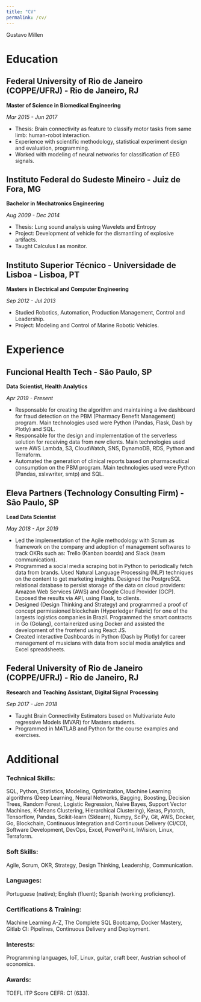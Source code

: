 ```yaml
---
title: "CV"
permalink: /cv/
---
```


Gustavo Millen

# Education	

## Federal University of Rio de Janeiro (COPPE/UFRJ) - Rio de Janeiro, RJ

**Master of Science in Biomedical Engineering**

_Mar 2015 - Jun 2017_

- Thesis: Brain connectivity as feature to classify motor tasks from same limb: human-robot interaction.
- Experience with scientific methodology, statistical experiment design and evaluation, programming.
- Worked with modeling of neural networks for classification of EEG signals.

## Instituto Federal do Sudeste Mineiro - Juiz de Fora, MG

**Bachelor in Mechatronics Engineering**

_Aug 2009 - Dec 2014_

- Thesis: Lung sound analysis using Wavelets and Entropy
- Project: Development of vehicle for the dismantling of explosive artifacts.
- Taught Calculus I as monitor.

## Instituto Superior Técnico - Universidade de Lisboa - Lisboa, PT

**Masters in Electrical and Computer Engineering**

_Sep 2012 - Jul 2013_

- Studied Robotics, Automation, Production Management, Control and Leadership.
- Project: Modeling and Control of Marine Robotic Vehicles.

# Experience

## Funcional Health Tech - São Paulo, SP

**Data Scientist, Health Analytics**

_Apr 2019 - Present_

-  Responsable for creating the algorithm and maintaining a live dashboard for fraud detection on the PBM (Pharmacy Benefit Management) program. Main technologies used were Python (Pandas, Flask, Dash by Plotly) and SQL.
- Responsable for the design and implementation of the serverless solution for receiving data from new clients. Main technologies used were AWS Lambda, S3, CloudWatch, SNS, DynamoDB, RDS, Python and Terraform.
- Automated the generation of clinical reports based on pharmaceutical consumption on the PBM program. Main technologies used were Python (Pandas, xslxwriter, smtp) and SQL.


## Eleva Partners (Technology Consulting Firm) - São Paulo, SP

**Lead Data Scientist**	

_May 2018 - Apr 2019_

- Led the implementation of the Agile methodology with Scrum as framework on the company and adoption of management softwares to track OKRs such as: Trello (Kanban boards) and Slack (team communication).
- Programmed a social media scraping bot in Python to periodically fetch data from brands. Used Natural Language Processing (NLP) techniques on the content to get marketing insights. Designed the PostgreSQL relational database to persist storage of the data on cloud providers: Amazon Web Services (AWS) and Google Cloud Provider (GCP). Exposed the results via API, using Flask, to clients.
- Designed (Design Thinking and Strategy) and programmed a proof of concept permissioned blockchain (Hyperledger Fabric) for one of the largests logistics companies in Brazil. Programmed the smart contracts in Go (Golang), containerized using Docker and assisted the development of the frontend using React JS.
- Created interactive Dashboards in Python (Dash by Plotly) for career management of musicians with data from social media analytics and Excel spreadsheets.

## Federal University of Rio de Janeiro (COPPE/UFRJ) - Rio de Janeiro, RJ

**Research and Teaching Assistant, Digital Signal Processing**

_Sep 2017 - Jan 2018_

- Taught Brain Connectivity Estimators based on Multivariate Auto regressive Models (MVAR) for Masters students.
- Programmed in MATLAB and Python for the course examples and exercises.

# Additional	

### Technical Skills: 
SQL, Python, Statistics, Modeling, Optimization, Machine Learning algorithms (Deep Learning, Neural Networks, Bagging, Boosting, Decision Trees, Random Forest, Logistic Regression, Naive Bayes, Support Vector Machines, K-Means Clustering, Hierarchical Clustering), Keras, Pytorch, Tensorflow, Pandas, Scikit-learn (Sklearn), Numpy, SciPy, Git, AWS, Docker, Go, Blockchain, Continuous Integration and Continuous Delivery (CI/CD), Software Development, DevOps, Excel, PowerPoint, InVision, Linux, Terraform.
### Soft Skills: 
Agile, Scrum, OKR, Strategy, Design Thinking, Leadership, Communication.
### Languages: 
Portuguese (native); English (fluent); Spanish (working proficiency).
### Certifications & Training: 
Machine Learning A-Z, The Complete SQL Bootcamp, Docker Mastery, Gitlab CI: Pipelines, Continuous Delivery and Deployment.
### Interests: 
Programming languages, IoT, Linux, guitar, craft beer, Austrian school of economics.
### Awards: 
TOEFL ITP Score CEFR: C1 (633).